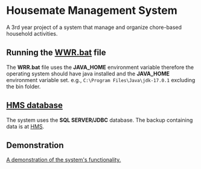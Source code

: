 # Housemate Management System
A 3rd year project of a system that manage and organize chore-based household activities.

## Running the [WWR.bat](/out/artifacts/WRR_jar/WRR.bat) file
The **WRR.bat** file uses the **JAVA_HOME** environment variable therefore the operating system should have java installed and the **JAVA_HOME** environment variable set. e.g.,  `C:\Program Files\Java\jdk-17.0.1` excluding the bin folder.

## [HMS database](/database/HMS)
The system uses the **SQL SERVER/JDBC** database. The backup containing data is at [HMS](/database).

## Demonstration
[A demonstration of the system's functionality.](https://youtu.be/PQpv2Fro_6s)
